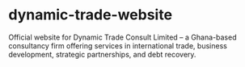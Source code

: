 # dynamic-trade-website
Official website for Dynamic Trade Consult Limited – a Ghana-based consultancy firm offering services in international trade, business development, strategic partnerships, and debt recovery.
